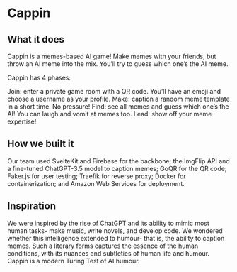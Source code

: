 # Cappin

## What it does

Cappin is a memes-based AI game! Make memes with your friends, but throw an AI meme into the mix. You’ll try to guess which one’s the AI meme.

Cappin has 4 phases:

Join: enter a private game room with a QR code. You’ll have an emoji and choose a username as your profile.
Make: caption a random meme template in a short time. No pressure!
Find: see all memes and guess which one’s the AI! You can laugh and vomit at memes too.
Lead: show off your meme expertise!

## How we built it

Our team used SvelteKit and Firebase for the backbone; the ImgFlip API and a fine-tuned ChatGPT-3.5 model to caption memes; GoQR for the QR code; Faker.js for user testing; Traefik for reverse proxy; Docker for containerization; and Amazon Web Services for deployment.

## Inspiration

We were inspired by the rise of ChatGPT and its ability to mimic most human tasks- make music, write novels, and develop code. We wondered whether this intelligence extended to humour- that is, the ability to caption memes. Such a literary forms captures the essence of the human conditions, with its nuances and subtleties of human life and humour. Cappin is a modern Turing Test of AI humour.
